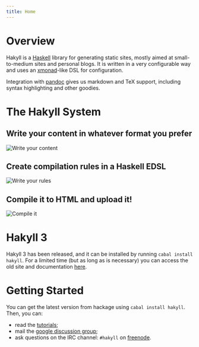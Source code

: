 ```yaml
---
title: Home
---
```


# Overview

Hakyll is a [Haskell](http://haskell.org) library for generating static sites,
mostly aimed at small-to-medium sites and personal blogs. It is written in a
very configurable way and uses an [xmonad](http://xmonad.org)-like DSL for
configuration.

Integration with [pandoc](http://johnmacfarlane.net/pandoc/) gives us markdown
and TeX support, including syntax highlighting and other goodies.

# The Hakyll System

## Write your content in whatever format you prefer

![Write your content](/images/hakyll-system-1.png)

## Create compilation rules in a Haskell EDSL

![Write your rules](/images/hakyll-system-2.png)

## Compile it to HTML and upload it!

![Compile it](/images/hakyll-system-3.png)

# Hakyll 3

Hakyll 3 has been released, and it can be installed by running
`cabal install hakyll`. For a limited time (but as long as is necessary) you can
access the old site and documentation [here](/hakyll2).

# Getting Started

You can get the latest version from hackage using `cabal install hakyll`. Then,
you can:

- read the [tutorials](/tutorials.html);
- mail the [google discussion group](http://groups.google.com/group/hakyll);
- ask questions on the IRC channel: `#hakyll` on
  [freenode](http://freenode.net/).
